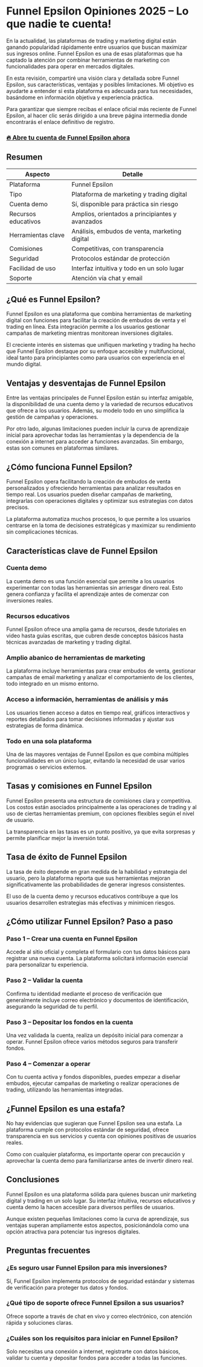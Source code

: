 # Funnel Epsilon Opiniones 2025 – Lo que nadie te cuenta!
 

En la actualidad, las plataformas de trading y marketing digital están ganando popularidad rápidamente entre usuarios que buscan maximizar sus ingresos online. Funnel Epsilon es una de esas plataformas que ha captado la atención por combinar herramientas de marketing con funcionalidades para operar en mercados digitales. 

En esta revisión, compartiré una visión clara y detallada sobre Funnel Epsilon, sus características, ventajas y posibles limitaciones. Mi objetivo es ayudarte a entender si esta plataforma es adecuada para tus necesidades, basándome en información objetiva y experiencia práctica.

Para garantizar que siempre recibas el enlace oficial más reciente de Funnel Epsilon, al hacer clic serás dirigido a una breve página intermedia donde encontrarás el enlace definitivo de registro.

### [🔥 Abre tu cuenta de Funnel Epsilon ahora](https://github.com/Ricky17Warren/OpenManus/blob/main/57es.md)
## Resumen

| Aspecto                | Detalle                                  |
|-----------------------|-----------------------------------------|
| Plataforma            | Funnel Epsilon                          |
| Tipo                  | Plataforma de marketing y trading digital |
| Cuenta demo           | Sí, disponible para práctica sin riesgo |
| Recursos educativos   | Amplios, orientados a principiantes y avanzados  |
| Herramientas clave    | Análisis, embudos de venta, marketing digital |
| Comisiones            | Competitivas, con transparencia         |
| Seguridad             | Protocolos estándar de protección       |
| Facilidad de uso      | Interfaz intuitiva y todo en un solo lugar |
| Soporte               | Atención vía chat y email                |

## ¿Qué es Funnel Epsilon?

Funnel Epsilon es una plataforma que combina herramientas de marketing digital con funciones para facilitar la creación de embudos de venta y el trading en línea. Esta integración permite a los usuarios gestionar campañas de marketing mientras monitorean inversiones digitales.

El creciente interés en sistemas que unifiquen marketing y trading ha hecho que Funnel Epsilon destaque por su enfoque accesible y multifuncional, ideal tanto para principiantes como para usuarios con experiencia en el mundo digital.

## Ventajas y desventajas de Funnel Epsilon

Entre las ventajas principales de Funnel Epsilon están su interfaz amigable, la disponibilidad de una cuenta demo y la variedad de recursos educativos que ofrece a los usuarios. Además, su modelo todo en uno simplifica la gestión de campañas y operaciones.

Por otro lado, algunas limitaciones pueden incluir la curva de aprendizaje inicial para aprovechar todas las herramientas y la dependencia de la conexión a internet para acceder a funciones avanzadas. Sin embargo, estas son comunes en plataformas similares.

## ¿Cómo funciona Funnel Epsilon?

Funnel Epsilon opera facilitando la creación de embudos de venta personalizados y ofreciendo herramientas para analizar resultados en tiempo real. Los usuarios pueden diseñar campañas de marketing, integrarlas con operaciones digitales y optimizar sus estrategias con datos precisos.

La plataforma automatiza muchos procesos, lo que permite a los usuarios centrarse en la toma de decisiones estratégicas y maximizar su rendimiento sin complicaciones técnicas.

## Características clave de Funnel Epsilon

### Cuenta demo

La cuenta demo es una función esencial que permite a los usuarios experimentar con todas las herramientas sin arriesgar dinero real. Esto genera confianza y facilita el aprendizaje antes de comenzar con inversiones reales.

### Recursos educativos

Funnel Epsilon ofrece una amplia gama de recursos, desde tutoriales en video hasta guías escritas, que cubren desde conceptos básicos hasta técnicas avanzadas de marketing y trading digital.

### Amplio abanico de herramientas de marketing

La plataforma incluye herramientas para crear embudos de venta, gestionar campañas de email marketing y analizar el comportamiento de los clientes, todo integrado en un mismo entorno.

### Acceso a información, herramientas de análisis y más

Los usuarios tienen acceso a datos en tiempo real, gráficos interactivos y reportes detallados para tomar decisiones informadas y ajustar sus estrategias de forma dinámica.

### Todo en una sola plataforma

Una de las mayores ventajas de Funnel Epsilon es que combina múltiples funcionalidades en un único lugar, evitando la necesidad de usar varios programas o servicios externos.

## Tasas y comisiones en Funnel Epsilon

Funnel Epsilon presenta una estructura de comisiones clara y competitiva. Los costos están asociados principalmente a las operaciones de trading y al uso de ciertas herramientas premium, con opciones flexibles según el nivel de usuario.

La transparencia en las tasas es un punto positivo, ya que evita sorpresas y permite planificar mejor la inversión total.

## Tasa de éxito de Funnel Epsilon

La tasa de éxito depende en gran medida de la habilidad y estrategia del usuario, pero la plataforma reporta que sus herramientas mejoran significativamente las probabilidades de generar ingresos consistentes.

El uso de la cuenta demo y recursos educativos contribuye a que los usuarios desarrollen estrategias más efectivas y minimicen riesgos.

## ¿Cómo utilizar Funnel Epsilon? Paso a paso

### Paso 1 – Crear una cuenta en Funnel Epsilon

Accede al sitio oficial y completa el formulario con tus datos básicos para registrar una nueva cuenta. La plataforma solicitará información esencial para personalizar tu experiencia.

### Paso 2 – Validar la cuenta

Confirma tu identidad mediante el proceso de verificación que generalmente incluye correo electrónico y documentos de identificación, asegurando la seguridad de tu perfil.

### Paso 3 – Depositar los fondos en la cuenta

Una vez validada la cuenta, realiza un depósito inicial para comenzar a operar. Funnel Epsilon ofrece varios métodos seguros para transferir fondos.

### Paso 4 – Comenzar a operar

Con tu cuenta activa y fondos disponibles, puedes empezar a diseñar embudos, ejecutar campañas de marketing o realizar operaciones de trading, utilizando las herramientas integradas.

## ¿Funnel Epsilon es una estafa?

No hay evidencias que sugieran que Funnel Epsilon sea una estafa. La plataforma cumple con protocolos estándar de seguridad, ofrece transparencia en sus servicios y cuenta con opiniones positivas de usuarios reales.

Como con cualquier plataforma, es importante operar con precaución y aprovechar la cuenta demo para familiarizarse antes de invertir dinero real.

## Conclusiones

Funnel Epsilon es una plataforma sólida para quienes buscan unir marketing digital y trading en un solo lugar. Su interfaz intuitiva, recursos educativos y cuenta demo la hacen accesible para diversos perfiles de usuarios.

Aunque existen pequeñas limitaciones como la curva de aprendizaje, sus ventajas superan ampliamente estos aspectos, posicionándola como una opción atractiva para potenciar tus ingresos digitales.

## Preguntas frecuentes

### ¿Es seguro usar Funnel Epsilon para mis inversiones?

Sí, Funnel Epsilon implementa protocolos de seguridad estándar y sistemas de verificación para proteger tus datos y fondos.

### ¿Qué tipo de soporte ofrece Funnel Epsilon a sus usuarios?

Ofrece soporte a través de chat en vivo y correo electrónico, con atención rápida y soluciones claras.

### ¿Cuáles son los requisitos para iniciar en Funnel Epsilon?

Solo necesitas una conexión a internet, registrarte con datos básicos, validar tu cuenta y depositar fondos para acceder a todas las funciones.